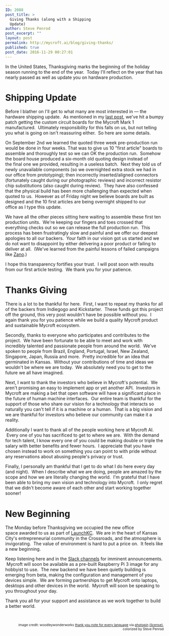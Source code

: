 ```yaml
---
ID: 2088
post_title: >
  Giving Thanks (along with a Shipping
  Update)
author: Steve Penrod
post_excerpt: ""
layout: post
permalink: http://mycroft.ai/blog/giving-thanks/
published: true
post_date: 2016-11-29 00:27:01
---
```

In the United States, Thanksgiving marks the beginning of the holiday season running to the end of the year.  Today I'll reflect on the year that has nearly passed as well as update you on hardware production.
<h1>Shipping Update</h1>
Before I blather on I'll get to what many are most interested in — the hardware shipping update.  As mentioned in my <a href="https://mycroft.ai/trick_or_treat/">last post</a>, we've hit a bumpy patch getting the custom circuit boards for the Mycroft Mark 1 manufactured.  Ultimately responsibility for this falls on us, but not telling you what is going on isn't reassuring either.  So here are some details.

On September 2nd we learned the quoted three week pre-production run would be done in four weeks. That was to give us 10 "first article" boards to assemble and thoroughly test so we can OK the production run.  Somehow the board house produced a six-month old quoting design instead of the final one we provided, resulting in a useless batch.  Next they told us of newly unavailable components (so we overnighted extra stock we had in our office from prototyping); then incorrectly inserted/aligned connectors (fortunately caught during our photographic reviews) and incorrect resistor chip substitutions (also caught during review).  They have also confessed that the physical build has been more challenging than expected when quoted to us.  However as of Friday night we believe boards are built as designed and the 10 first articles are being overnight shipped to our office as I type this update.

We have all the other pieces sitting here waiting to assemble these first ten production units.  We're keeping our fingers and toes crossed that everything checks out so we can release the full production run.  This process has been frustratingly slow and painful and we offer our deepest apologies to all our backers.  Your faith in our vision got us started and we do not want to disappoint by either delivering a poor product or failing to deliver at all.  (We've learned from the painful lessons of failed campaigns like <a href="https://medium.com/kickstarter/how-zano-raised-millions-on-kickstarter-and-left-backers-with-nearly-nothing-85c0abe4a6cb#.ofabkjdl4">Zano</a>.)

I hope this transparency fortifies your trust.  I will post soon with results from our first article testing.  We thank you for your patience.
<h1>Thanks Giving</h1>
There is a lot to be thankful for here.  First, I want to repeat my thanks for all of the backers from Indiegogo and Kickstarter.  These funds got this project off the ground, this very post wouldn't have be possible without you.  I again thank you for you patience while we build a quality Mycroft product and sustainable Mycroft ecosystem.

Secondly, thanks to everyone who participates and contributes to the project.  We have been fortunate to be able to meet and work with incredibly talented and passionate people from around the world.  We've spoken to people from Brazil, England, Portugal, Israel, New Zealand, Singapore, Japan, Russia and more.  Pretty incredible for an idea that germinated in Kansas.  Without your contributions of time and ideas we wouldn't be where we are today.  We absolutely need you to get to the future we all have imagined.

Next, I want to thank the investors who believe in Mycroft's potential.  We aren't promising an easy to implement app or yet another API.  Investors in Mycroft are making a bet that open software will have a significant place in the future of human machine interfaces.  Our entire team is thankful for the support of those who share our vision for a technology that interacts so naturally you can't tell if it is a machine or a human.  That is a big vision and we are thankful for investors who believe our community can make it a reality.

Additionally I want to thank all of the people working here at Mycroft AI.  Every one of you has sacrificed to get to where we are.  With the demand for tech talent, I know every one of you could be making double or triple the salary with better benefits and fewer hours.  I appreciate that you have chosen instead to work on something you can point to with pride without any reservations about abusing people's privacy or trust.

Finally, I personally am thankful that I get to do what I do here every day (and night).  When I describe what we are doing, people are amazed by the scope and how we are literally changing the world.  I'm grateful that I have been able to bring my own vision and technology into Mycroft.  I only regret that we didn't become aware of each other and start working together sooner!
<h1>New Beginning</h1>
The Monday before Thanksgiving we occupied the new office space awarded to us as part of <a href="http://www.launchkc.org/launchkc-awards-10-grants-to-tech-startups-at-techweek/">LaunchKC</a>.  We are in the heart of Kansas City's entrepreneurial community in the Crossroads, and the atmosphere is invigorating.  The value of environment is hard to put a price on.  It feels like a new beginning.

Keep listening here and in the <a href="http://mycroft-ai-slack-invite.herokuapp.com/">Slack channels</a> for imminent announcements.  Mycroft will soon be available as a pre-built Raspberry Pi 3 image for any hobbyist to use.  The new backend we have been quietly building is emerging from beta, making the configuration and management of you devices simple.  We are forming partnerships to get Mycroft onto laptops, desktops and other devices in the world.  Mycroft will soon be speaking to you throughout your day.

Thank you all for your support and assistance as we work together to build a better world.

&nbsp;
<p style="text-align: right; font-size: 75%;">image credit: woodleywonderworks <a href="http://www.flickr.com/photos/73645804@N00/4759535950">thank you note for every language</a> via <a href="http://photopin.com">photopin</a> <a href="https://creativecommons.org/licenses/by/2.0/">(license)</a>, colorized by Steve Penrod</p>